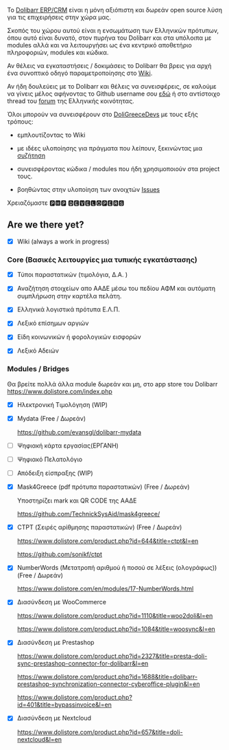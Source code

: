 To [Dolibarr ERP/CRM](https://www.dolibarr.org/) είναι η μόνη αξιόπιστη και δωρεάν open source λύση για τις επιχειρήσεις στην χώρα μας.

Σκοπός του χώρου αυτού είναι η ενσωμάτωση των Ελληνικών πρότυπων, όπου αυτό είναι δυνατό, στον πυρήνα του Dolibarr και στα υπόλοιπα με modules αλλά και να λειτουργήσει ως ένα κεντρικό αποθετήριο πληροφοριών, modules και κώδικα.

Αν θέλεις να εγκαταστήσεις / δοκιμάσεις το Dolibarr θα βρεις για αρχή ένα συνοπτικό οδηγό παραμετροποίησης στο [Wiki](https://github.com/DoliGreece/DoliGreeceDevs/wiki).

Αν ήδη δουλεύεις με το Dolibarr και θέλεις να συνεισφέρεις, σε καλούμε να γίνεις μέλος αφήνοντας το Github username σου [εδώ](https://github.com/orgs/DoliGreece/discussions/1) ή στο αντίστοιχο thread του [forum](https://www.dolibarr.gr/foroum/doligreece.html) της Ελληνικής κοινότητας.

Όλοι μπορούν να συνεισφέρουν στο [DoliGreeceDevs](https://github.com/DoliGreece/DoliGreeceDevs) με τους εξής τρόπους:

* εμπλουτίζοντας το Wiki

* με ιδέες υλοποίησης για πράγματα που λείπουν, ξεκινώντας μια [συζήτηση](https://github.com/orgs/DoliGreece/discussions)

* συνεισφέροντας κώδικα / modules που ήδη χρησιμοποιούν στα project τους.

* βοηθώντας στην υλοποίηση των ανοιχτών [Issues](https://github.com/DoliGreece/DoliGreeceDevs/issues)

Χρειαζόμαστε 🅿🅷🅿 🅳🅴🆅🅴🅻🅾🅿🅴🆁🆂

## Are we there yet?



- [x] Wiki (always a work in progress)



### Core (Βασικές λειτουργίες μια τυπικής εγκατάστασης)


- [x] Τύποι παραστατικών (τιμολόγια, Δ.Α. )

- [x] Αναζήτηση στοιχείων απο ΑΑΔΕ μέσω του πεδίου ΑΦΜ και αυτόματη συμπλήρωση στην καρτέλα πελάτη.

- [x] Ελληνικά λογιστικά πρότυπα Ε.Λ.Π.

- [x] Λεξικό επίσημων αργιών

- [x] Είδη κοινωνικών ή φορολογικών εισφορών

- [x] Λεξικό Αδειών

      

### Modules / Bridges

Θα βρείτε πολλά άλλα module δωρεάν και μη, στο app store του Dolibarr https://www.dolistore.com/index.php

- [x] Ηλεκτρονική Τιμολόγηση (WIP)

- [x] Mydata (Free / Δωρεάν)

  https://github.com/evansgl/dolibarr-mydata

- [ ] Ψηφιακή κάρτα εργασίας(ΕΡΓΑΝΗ)

- [ ] Ψηφιακό Πελατολόγιο

- [ ] Απόδειξη είσπραξης (WIP)

      
- [x] Mask4Greece (pdf πρότυπα παραστατικών) (Free / Δωρεάν)

  Υποστηρίζει mark και QR CODE της ΑΑΔΕ

  https://github.com/TechnickSysAid/mask4greece/
      
- [x] CTPT (Σειρές αρίθμησης παραστατικών) (Free / Δωρεάν)

  https://www.dolistore.com/product.php?id=644&title=ctpt&l=en
      
  https://github.com/sonikf/ctpt
      
- [x] NumberWords (Μετατροπή αριθμού ή ποσού σε λέξεις (ολογράφως)) (Free / Δωρεάν)

  https://www.dolistore.com/en/modules/17-NumberWords.html


- [x] Διασύνδεση με WooCommerce
      
   https://www.dolistore.com/product.php?id=1110&title=woo2doli&l=en
      
      
   https://www.dolistore.com/product.php?id=1084&title=woosync&l=en
       

- [x] Διασύνδεση με Prestashop


   https://www.dolistore.com/product.php?id=2327&title=presta-doli-sync-prestashop-connector-for-dolibarr&l=en

      

   https://www.dolistore.com/product.php?id=1688&title=dolibarr-prestashop-synchronization-connector-cyberoffice-plugin&l=en

      

   https://www.dolistore.com/product.php?id=401&title=bypassinvoice&l=en
      

- [x] Διασύνδεση με Nextcloud

   https://www.dolistore.com/product.php?id=657&title=doli-nextcloud&l=en
      






